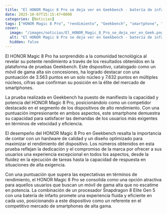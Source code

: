 ```yaml
---
title: "El HONOR Magic 8 Pro se deja ver en Geekbench - batería de infarto y Snapdragon 8 Elite Gen 5"
date: 2025-10-07T15:15:47+0000
categories: [Noticias]
tags: ["HONOR Magic 8 Pro", "rendimiento", "Geekbench", "smartphone", "gama alta", "potencia", "dispositivos de alto rendimiento", "Snapdragon 8 Elite Gen 5."]
cover:
  image: "/images/noticias/El_HONOR_Magic_8_Pro_se_deja_ver_en_Geek.png"
  alt: "El HONOR Magic 8 Pro se deja ver en Geekbench - batería de infarto y Snapdragon 8 Elite Gen 5"
  hidden: false
---
```


El HONOR Magic 8 Pro ha sorprendido a la comunidad tecnológica al revelar su potente rendimiento a través de los resultados obtenidos en la plataforma de pruebas Geekbench. Este dispositivo, catalogado como un móvil de gama alta sin concesiones, ha logrado destacar con una puntuación de 3.563 puntos en un solo núcleo y 7.632 puntos en múltiples núcleos, cifras que confirman su posición en la élite del mercado de smartphones.

La prueba realizada en Geekbench ha puesto de manifiesto la capacidad y potencia del HONOR Magic 8 Pro, posicionándolo como un competidor destacado en el segmento de los dispositivos de alto rendimiento. Con una puntuación impresionante en ambos aspectos, este smartphone demuestra su capacidad para satisfacer las demandas de los usuarios más exigentes en términos de velocidad y eficiencia.

El desempeño del HONOR Magic 8 Pro en Geekbench resalta la importancia de contar con un hardware de calidad y un diseño optimizado para maximizar el rendimiento del dispositivo. Los números obtenidos en esta prueba reflejan la dedicación y el compromiso de la marca por ofrecer a sus usuarios una experiencia excepcional en todos los aspectos, desde la fluidez en la ejecución de tareas hasta la capacidad de respuesta en situaciones de alta exigencia.

Con una puntuación que supera las expectativas en términos de rendimiento, el HONOR Magic 8 Pro se consolida como una opción atractiva para aquellos usuarios que buscan un móvil de gama alta que no escatime en potencia. La combinación de un procesador Snapdragon 8 Elite Gen 5 con una batería de infarto promete una experiencia fluida y eficiente en cada uso, posicionando a este dispositivo como un referente en el competitivo mercado de smartphones de alta gama.
